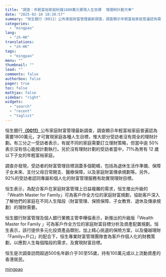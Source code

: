 ```yaml
---
title: "調查：年輕富裕家庭昐儲1800萬元實現人生目標  惟理財計劃欠奉"
date: "2025-02-10 18:30:57"
summary: "恒生銀行（0011）公布家庭財富管理最新調查，調查顯示年輕富裕家庭普遍認為需要1800萬元，才可實..."
categories:
  - "mingpao"
lang:
  - "zh-HK"
translations:
  - "zh-HK"
tags:
  - "mingpao"
menu: ""
thumbnail: ""
lead: ""
comments: false
authorbox: false
pager: true
toc: false
mathjax: false
sidebar: "right"
widgets:
  - "search"
  - "recent"
  - "taglist"
---
```


恒生銀行[**（0011）**](stock1.php?code=0011)公布家庭財富管理最新調查，調查顯示年輕富裕家庭普遍認為需要1800萬元，才可實現家庭各種人生目標，惟大部分受訪者沒有周全的理財計劃。有三分之一受訪者表示，有就不同的家庭需要訂立理財策略，但當中逾 50% 表示沒有信心能按計劃執行。另於沒有理財計劃的受訪者當中，71%為育有 12 歲以下子女的年輕富裕家庭。


調查亦發現，受訪者的財富管理目標涵蓋多個範疇，包括為退休生活作準備、保障子女未來、支付父母日常開支、醫療保障，以及家庭財富傳承規劃等。另外，92%的受訪者認同專屬和個人化的財富管理服務有助實現理財目標。

恒生表示，為配合客戶在家庭財富管理上日益複雜的需求，恒生推出升級的「Wealth Master for Family」可為客戶作全方位的家庭財富規劃，協助客戶深入了解他們的家庭在不同人生階段（財富管理、保險保障、子女教育、退休及傳承規劃）的理財需要。

恒生銀行財富管理及個人銀行業務主管李樺倫表示，新推出的升級版「Wealth Master for Family 」可為客戶作全方位的家庭財富目標分析及資產配置規劃。恒生表示，該行提供多元化投資產品類別，加上精心挑選的保險方案，以及優越理財「Family+戶口」的配合下，恒生專業財富管理團隊會為客戶作個人化的財務策劃，以應對人生每個階段的需求，及實現財富目標。

恒生是次調查訪問超過500名年齡介乎30至55歲，持有100萬元或以上流動資產的香港居民。

[mingpao](https://finance.mingpao.com/fin/instantf/20250210/1739182653186/%e8%aa%bf%e6%9f%a5-%e5%b9%b4%e8%bc%95%e5%af%8c%e8%a3%95%e5%ae%b6%e5%ba%ad%e6%98%90%e5%84%b21800%e8%90%ac%e5%85%83%e5%af%a6%e7%8f%be%e4%ba%ba%e7%94%9f%e7%9b%ae%e6%a8%99-%e6%83%9f%e7%90%86%e8%b2%a1%e8%a8%88%e5%8a%83%e6%ac%a0%e5%a5%89)
